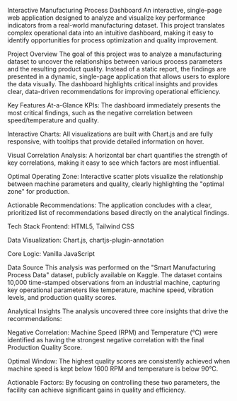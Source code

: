 Interactive Manufacturing Process Dashboard
An interactive, single-page web application designed to analyze and visualize key performance indicators from a real-world manufacturing dataset. This project translates complex operational data into an intuitive dashboard, making it easy to identify opportunities for process optimization and quality improvement.

Project Overview
The goal of this project was to analyze a manufacturing dataset to uncover the relationships between various process parameters and the resulting product quality. Instead of a static report, the findings are presented in a dynamic, single-page application that allows users to explore the data visually. The dashboard highlights critical insights and provides clear, data-driven recommendations for improving operational efficiency.

Key Features
At-a-Glance KPIs: The dashboard immediately presents the most critical findings, such as the negative correlation between speed/temperature and quality.

Interactive Charts: All visualizations are built with Chart.js and are fully responsive, with tooltips that provide detailed information on hover.

Visual Correlation Analysis: A horizontal bar chart quantifies the strength of key correlations, making it easy to see which factors are most influential.

Optimal Operating Zone: Interactive scatter plots visualize the relationship between machine parameters and quality, clearly highlighting the "optimal zone" for production.

Actionable Recommendations: The application concludes with a clear, prioritized list of recommendations based directly on the analytical findings.

Tech Stack
Frontend: HTML5, Tailwind CSS

Data Visualization: Chart.js, chartjs-plugin-annotation

Core Logic: Vanilla JavaScript

Data Source
This analysis was performed on the "Smart Manufacturing Process Data" dataset, publicly available on Kaggle. The dataset contains 10,000 time-stamped observations from an industrial machine, capturing key operational parameters like temperature, machine speed, vibration levels, and production quality scores.

Analytical Insights
The analysis uncovered three core insights that drive the recommendations:

Negative Correlation: Machine Speed (RPM) and Temperature (°C) were identified as having the strongest negative correlation with the final Production Quality Score.

Optimal Window: The highest quality scores are consistently achieved when machine speed is kept below 1600 RPM and temperature is below 90°C.

Actionable Factors: By focusing on controlling these two parameters, the facility can achieve significant gains in quality and efficiency.
